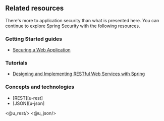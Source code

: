 ## Related resources

There's more to application security than what is presented here. You can continue to explore Spring Security with the following resources.

### Getting Started guides

* [Securing a Web Application][gs-securing-web]

[gs-securing-web]: /guides/gs/securing-web/

### Tutorials

* [Designing and Implementing RESTful Web Services with Spring][tut-rest]

[tut-rest]: /guides/tutorials/rest

### Concepts and technologies

* [REST][u-rest]
* [JSON][u-json]

<@u_rest/>
<@u_json/>
